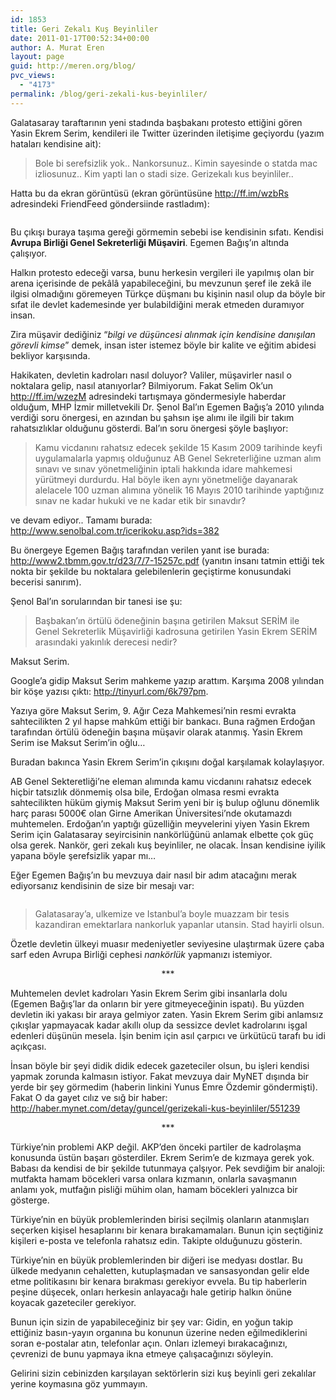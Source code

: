 ```yaml
---
id: 1853
title: Geri Zekalı Kuş Beyinliler
date: 2011-01-17T00:52:34+00:00
author: A. Murat Eren
layout: page
guid: http://meren.org/blog/
pvc_views:
  - "4173"
permalink: /blog/geri-zekali-kus-beyinliler/
---
```

Galatasaray taraftarının yeni stadında başbakanı protesto ettiğini gören Yasin Ekrem Serim, kendileri ile Twitter üzerinden iletişime geçiyordu (yazım hataları kendisine ait):

> Bole bi serefsizlik yok.. Nankorsunuz.. Kimin sayesinde o statda mac izliosunuz.. Kim yapti lan o stadi size. Gerizekalı kus beyinliler..

Hatta bu da ekran görüntüsü (ekran görüntüsüne <a onmousedown="UntrustedLink.bootstrap($(this), &quot;b41f2&quot;, event);" rel="nofollow" href="http://ff.im/wzbRs" target="_blank">http://ff.im/wzbRs</a> adresindeki FriendFeed göndersiinde rastladım):

<p style="text-align: center;">
  <img class="img aligncenter" src="http://m.friendfeed-media.com/83022097b186b339939772299291c6b1e3bd7ca1" alt="" />
</p>

Bu çıkışı buraya taşıma gereği görmemin sebebi ise kendisinin sıfatı. Kendisi **Avrupa Birliği Genel Sekreterliği Müşaviri**. Egemen Bağış&#8217;ın altında çalışıyor.

Halkın protesto edeceği varsa, bunu herkesin vergileri ile yapılmış olan bir arena içerisinde de pekâlâ yapabileceğini, bu mevzunun şeref ile zekâ ile ilgisi olmadığını göremeyen Türkçe düşmanı bu kişinin nasıl olup da böyle bir sıfat ile devlet kademesinde yer bulabildiğini merak etmeden duramıyor insan.

Zira müşavir dediğiniz &#8220;_bilgi ve düşüncesi alınmak için kendisine danışılan görevli kimse_&#8221; demek, insan ister istemez böyle bir kalite ve eğitim abidesi bekliyor karşısında.

Hakikaten, devletin kadroları nasıl doluyor? Valiler, müşavirler nasıl o noktalara gelip, nasıl atanıyorlar? Bilmiyorum. Fakat Selim Ok&#8217;un <a onmousedown="UntrustedLink.bootstrap($(this), &quot;b41f2&quot;, event);" rel="nofollow" href="http://ff.im/wzezM" target="_blank">http://ff.im/wzezM</a> adresindeki tartışmaya göndermesiyle haberdar olduğum, MHP İzmir milletvekili Dr. Şenol Bal&#8217;ın Egemen Bağış&#8217;a 2010 yılında verdiği soru önergesi, en azından bu şahsın işe alımı ile ilgili bir takım rahatsızlıklar olduğunu gösterdi. Bal&#8217;ın soru önergesi şöyle başlıyor:

> Kamu vicdanını rahatsız edecek şekilde 15 Kasım 2009 tarihinde keyfi uygulamalarla yapmış olduğunuz AB Genel Sekreterliğine uzman alım sınavı ve sınav yönetmeliğinin iptali hakkında idare mahkemesi yürütmeyi durdurdu. Hal böyle iken aynı yönetmeliğe dayanarak alelacele 100 uzman alımına yönelik 16 Mayıs 2010 tarihinde yaptığınız sınav ne kadar hukuki ve ne kadar etik bir sınavdır?

ve devam ediyor.. Tamamı burada: <a onmousedown="UntrustedLink.bootstrap($(this), &quot;b41f2&quot;, event);" rel="nofollow" href="http://www.senolbal.com.tr/icerikoku.asp?ids=382" target="_blank">http://www.senolbal.com.tr/icerikoku.asp?ids=382</a>

Bu önergeye Egemen Bağış tarafından verilen yanıt ise burada: <a onmousedown="UntrustedLink.bootstrap($(this), &quot;b41f2&quot;, event);" rel="nofollow" href="http://www2.tbmm.gov.tr/d23/7/7-15257c.pdf" target="_blank">http://www2.tbmm.gov.tr/d23/7/7-15257c.pdf</a> (yanıtın insanı tatmin ettiği tek nokta bir şekilde bu noktalara gelebilenlerin geçiştirme konusundaki becerisi sanırım).

Şenol Bal&#8217;ın sorularından bir tanesi ise şu:

> Başbakan’ın örtülü ödeneğinin başına getirilen Maksut SERİM ile Genel Sekreterlik Müşavirliği kadrosuna getirilen Yasin Ekrem SERİM arasındaki yakınlık derecesi nedir?

Maksut Serim.

Google&#8217;a gidip Maksut Serim mahkeme yazıp arattım. Karşıma 2008 yılından bir köşe yazısı çıktı: <a onmousedown="UntrustedLink.bootstrap($(this), &quot;b41f2&quot;, event);" rel="nofollow" href="http://tinyurl.com/6k797pm" target="_blank">http://tinyurl.com/6k797pm</a>.

Yazıya göre Maksut Serim, 9. Ağır Ceza Mahkemesi&#8217;nin resmi evrakta sahtecilikten 2 yıl hapse mahkûm ettiği bir bankacı. Buna rağmen Erdoğan tarafından örtülü ödeneğin başına müşavir olarak atanmış. Yasin Ekrem Serim ise Maksut Serim&#8217;in oğlu&#8230;

Buradan bakınca Yasin Ekrem Serim&#8217;in çıkışını doğal karşılamak kolaylaşıyor.

AB Genel Sekteretliği&#8217;ne eleman alımında kamu vicdanını rahatsız edecek hiçbir tatsızlık dönmemiş olsa bile, Erdoğan olmasa resmi evrakta sahtecilikten hüküm giymiş Maksut Serim yeni bir iş bulup oğlunu dönemlik harç parası 5000€ olan Girne Amerikan Üniversitesi&#8217;nde okutamazdı muhtemelen. Erdoğan&#8217;ın yaptığı güzelliğin meyvelerini yiyen Yasin Ekrem Serim için Galatasaray seyircisinin nankörlüğünü anlamak elbette çok güç olsa gerek. Nankör, geri zekalı kuş beyinliler, ne olacak. İnsan kendisine iyilik yapana böyle şerefsizlik yapar mı&#8230;

Eğer Egemen Bağış&#8217;ın bu mevzuya dair nasıl bir adım atacağını merak ediyorsanız kendisinin de size bir mesajı var:

<p style="text-align: center;">
  <img class="img aligncenter" src="{{ site.url }}/images/geri-zekali-kus-beyinliler-egemen.png" alt="" />
</p>

> Galatasaray&#8217;a, ulkemize ve Istanbul&#8217;a boyle muazzam bir tesis kazandiran emektarlara nankorluk yapanlar utansin. Stad hayirli olsun.

Özetle devletin ülkeyi muasır medeniyetler seviyesine ulaştırmak üzere çaba sarf eden Avrupa Birliği cephesi _nankörlük_ yapmanızı istemiyor.

<p style="text-align: center;">
  ***
</p>

Muhtemelen devlet kadroları Yasin Ekrem Serim gibi insanlarla dolu (Egemen Bağış&#8217;lar da onların bir yere gitmeyeceğinin ispatı). Bu yüzden devletin iki yakası bir araya gelmiyor zaten. Yasin Ekrem Serim gibi anlamsız çıkışlar yapmayacak kadar akıllı olup da sessizce devlet kadrolarını işgal edenleri düşünün mesela. İşin benim için asıl çarpıcı ve ürkütücü tarafı bu idi açıkçası.

İnsan böyle bir şeyi didik didik edecek gazeteciler olsun, bu işleri kendisi yapmak zorunda kalmasın istiyor. Fakat mevzuya dair MyNET dışında bir yerde bir şey görmedim (haberin linkini Yunus Emre Özdemir göndermişti). Fakat O da gayet cılız ve sığ bir haber: <a onmousedown="UntrustedLink.bootstrap($(this), &quot;b41f2&quot;, event);" rel="nofollow" href="http://haber.mynet.com/detay/guncel/gerizekali-kus-beyinliler/551239" target="_blank">http://haber.mynet.com/detay/guncel/gerizekali-kus-beyinliler/551239</a>

<p style="text-align: center;">
  ***
</p>

Türkiye&#8217;nin problemi AKP değil. AKP&#8217;den önceki partiler de kadrolaşma konusunda üstün başarı gösterdiler. Ekrem Serim&#8217;e de kızmaya gerek yok. Babası da kendisi de bir şekilde tutunmaya çalşıyor. Pek sevdiğim bir analoji: mutfakta hamam böcekleri varsa onlara kızmanın, onlarla savaşmanın anlamı yok, mutfağın pisliği mühim olan, hamam böcekleri yalnızca bir gösterge.

Türkiye&#8217;nin en büyük problemlerinden birisi seçilmiş olanların atanmışları seçerken kişisel hesaplarını bir kenara bırakamamaları. Bunun için seçtiğiniz kişileri e-posta ve telefonla rahatsız edin. Takipte olduğunuzu gösterin.

Türkiye&#8217;nin en büyük problemlerinden bir diğeri ise medyası dostlar. Bu ülkede medyanın cehaletten, kutuplaşmadan ve sansasyondan gelir elde etme politikasını bir kenara bırakması gerekiyor evvela. Bu tip haberlerin peşine düşecek, onları herkesin anlayacağı hale getirip halkın önüne koyacak gazeteciler gerekiyor.

Bunun için sizin de yapabileceğiniz bir şey var: Gidin, en yoğun takip ettiğiniz basın-yayın organına bu konunun üzerine neden eğilmediklerini soran e-postalar atın, telefonlar açın. Onları izlemeyi bırakacağınızı, çevrenizi de bunu yapmaya ikna etmeye çalışacağınızı söyleyin.

Gelirini sizin cebinizden karşılayan sektörlerin sizi kuş beyinli geri zekalılar yerine koymasına göz yummayın.
